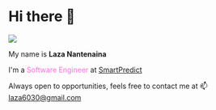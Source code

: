# Hi there :wave:

![](https://komarev.com/ghpvc/?username=laza6030&color=fcba03)

My name is <strong>Laza Nantenaina</strong>

I'm a <span style="color:#fa6ede" >Software Engineer</span> at [SmartPredict](https://www.smartpredict-services.com/)

Always open to opportunities, feels free to contact me at :mailbox: laza6030@gmail.com
